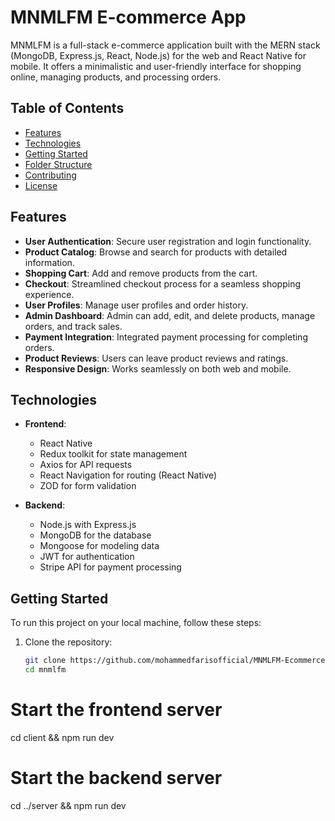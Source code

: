 # MNMLFM E-commerce App

MNMLFM is a full-stack e-commerce application built with the MERN stack (MongoDB, Express.js, React, Node.js) for the web and React Native for mobile. It offers a minimalistic and user-friendly interface for shopping online, managing products, and processing orders.

## Table of Contents

- [Features](#features)
- [Technologies](#technologies)
- [Getting Started](#getting-started)
- [Folder Structure](#folder-structure)
- [Contributing](#contributing)
- [License](#license)

## Features

- **User Authentication**: Secure user registration and login functionality.
- **Product Catalog**: Browse and search for products with detailed information.
- **Shopping Cart**: Add and remove products from the cart.
- **Checkout**: Streamlined checkout process for a seamless shopping experience.
- **User Profiles**: Manage user profiles and order history.
- **Admin Dashboard**: Admin can add, edit, and delete products, manage orders, and track sales.
- **Payment Integration**: Integrated payment processing for completing orders.
- **Product Reviews**: Users can leave product reviews and ratings.
- **Responsive Design**: Works seamlessly on both web and mobile.

## Technologies

- **Frontend**:
  - React Native
  - Redux toolkit for state management
  - Axios for API requests
  - React Navigation for routing (React Native)
  - ZOD for form validation

- **Backend**:
  - Node.js with Express.js
  - MongoDB for the database
  - Mongoose for modeling data
  - JWT for authentication
  - Stripe API for payment processing

## Getting Started

To run this project on your local machine, follow these steps:

1. Clone the repository:

   ```bash
   git clone https://github.com/mohammedfarisofficial/MNMLFM-Ecommerce.git
   cd mnmlfm
# Start the frontend server
cd client
&& npm run dev

# Start the backend server
cd ../server
 && npm run dev


